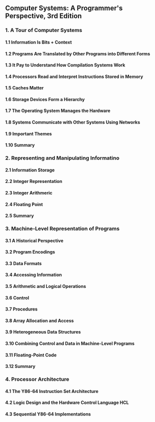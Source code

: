 ## Computer Systems: A Programmer's Perspective, 3rd Edition

### 1. A Tour of Computer Systems

#### 1.1 Information Is Bits + Context
#### 1.2 Programs Are Translated by Other Programs into Different Forms
#### 1.3 It Pay to Understand How Compilation Systems Work
#### 1.4 Processors Read and Interpret Instructions Stored in Memory
#### 1.5 Caches Matter
#### 1.6 Storage Devices Form a Hierarchy
#### 1.7 The Operating System Manages the Hardware
#### 1.8 Systems Communicate with Other Systems Using Networks
#### 1.9 Important Themes
#### 1.10 Summary

### 2. Representing and Manipulating Informatino

#### 2.1 Information Storage
#### 2.2 Integer Representation
#### 2.3 Integer Arithmeric
#### 2.4 Floating Point
#### 2.5 Summary

### 3. Machine-Level Representation of Programs

#### 3.1 A Historical Perspective
#### 3.2 Program Encodings
#### 3.3 Data Formats
#### 3.4 Accessing Information
#### 3.5 Arithmetic and Logical Operations
#### 3.6 Control
#### 3.7 Procedures
#### 3.8 Array Allocation and Access
#### 3.9 Heterogeneous Data Structures
#### 3.10 Combining Control and Data in Machine-Level Programs
#### 3.11 Floating-Point Code
#### 3.12 Summary

### 4. Processor Architecture

#### 4.1 The Y86-64 Instruction Set Architecture
#### 4.2 Logic Design and the Hardware Control Language HCL
#### 4.3 Sequential Y86-64 Implementations


